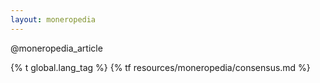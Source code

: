 ```yaml
---
layout: moneropedia
---
```


@moneropedia_article

{% t global.lang_tag %}
{% tf resources/moneropedia/consensus.md %}
